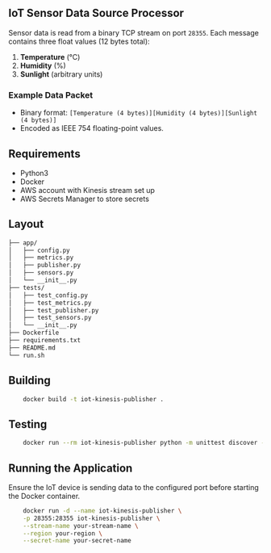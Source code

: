 ## IoT Sensor Data Source Processor
Sensor data is read from a binary TCP stream on port `28355`. Each message contains three float values (12 bytes total):
1. **Temperature** (°C)
2. **Humidity** (%)
3. **Sunlight** (arbitrary units)

### Example Data Packet
- Binary format: `[Temperature (4 bytes)][Humidity (4 bytes)][Sunlight (4 bytes)]`
- Encoded as IEEE 754 floating-point values.

## Requirements
- Python3
- Docker
- AWS account with Kinesis stream set up
- AWS Secrets Manager to store secrets

## Layout
```bash
├── app/
│   ├── config.py
│   ├── metrics.py
│   ├── publisher.py
│   ├── sensors.py
│   └── __init__.py
├── tests/
│   ├── test_config.py
│   ├── test_metrics.py
│   ├── test_publisher.py
│   ├── test_sensors.py
│   └── __init__.py
├── Dockerfile
├── requirements.txt
├── README.md
└── run.sh
```

## Building
```bash
    docker build -t iot-kinesis-publisher .
```

## Testing
```bash
    docker run --rm iot-kinesis-publisher python -m unittest discover -s tests -p "*.py"

```

## Running the Application
Ensure the IoT device is sending data to the configured port before starting the Docker container.
```bash
    docker run -d --name iot-kinesis-publisher \
    -p 28355:28355 iot-kinesis-publisher \
    --stream-name your-stream-name \
    --region your-region \
    --secret-name your-secret-name

```
